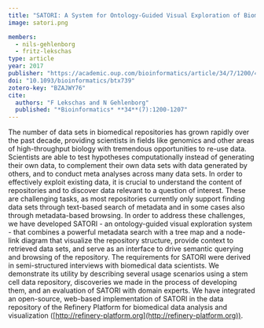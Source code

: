 ```yaml
---
title: "SATORI: A System for Ontology-Guided Visual Exploration of Biomedical Data Repositories"
image: satori.png

members:
  - nils-gehlenborg
  - fritz-lekschas
type: article
year: 2017
publisher: "https://academic.oup.com/bioinformatics/article/34/7/1200/4653694"
doi: "10.1093/bioinformatics/btx739"
zotero-key: "BZAJWY76"
cite:
  authors: "F Lekschas and N Gehlenborg"
  published: "*Bioinformatics* **34**(7):1200-1207"
---
```

The number of data sets in biomedical repositories has grown rapidly over the past decade, providing scientists in fields like genomics and other areas of high-throughput biology with tremendous opportunities to re-use data. Scientists are able to test hypotheses computationally instead of generating their own data, to complement their own data sets with data generated by others, and to conduct meta analyses across many data sets. In order to effectively exploit existing data, it is crucial to understand the content of repositories and to discover data relevant to a question of interest. These are challenging tasks, as most repositories currently only support finding data sets through text-based search of metadata and in some cases also through metadata-based browsing. In order to address these challenges, we have developed SATORI - an ontology-guided visual exploration system - that combines a powerful metadata search with a tree map and a node-link diagram that visualize the repository structure, provide context to retrieved data sets, and serve as an interface to drive semantic querying and browsing of the repository. The requirements for SATORI were derived in semi-structured interviews with biomedical data scientists. We demonstrate its utility by describing several usage scenarios using a stem cell data repository, discoveries we made in the process of developing them, and an evaluation of SATORI with domain experts. We have integrated an open-source, web-based implementation of SATORI in the data repository of the Refinery Platform for biomedical data analysis and visualization ([http://refinery-platform.org](http://refinery-platform.org)).